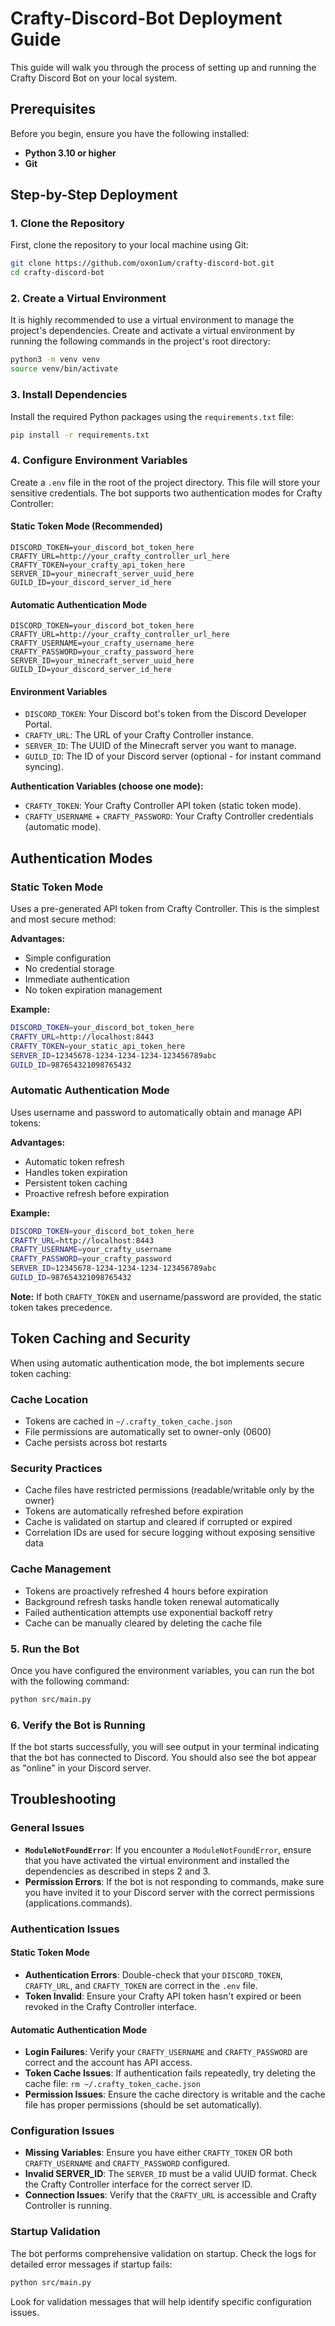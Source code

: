# Crafty-Discord-Bot Deployment Guide

This guide will walk you through the process of setting up and running the Crafty Discord Bot on your local system.

## Prerequisites

Before you begin, ensure you have the following installed:

*   **Python 3.10 or higher**
*   **Git**

## Step-by-Step Deployment

### 1. Clone the Repository

First, clone the repository to your local machine using Git:

```bash
git clone https://github.com/oxon1um/crafty-discord-bot.git
cd crafty-discord-bot
```   

### 2. Create a Virtual Environment

It is highly recommended to use a virtual environment to manage the project's dependencies. Create and activate a virtual environment by running the following commands in the project's root directory:

```bash
python3 -m venv venv
source venv/bin/activate
```

### 3. Install Dependencies

Install the required Python packages using the `requirements.txt` file:

```bash
pip install -r requirements.txt
```

### 4. Configure Environment Variables

Create a `.env` file in the root of the project directory. This file will store your sensitive credentials. The bot supports two authentication modes for Crafty Controller:

#### Static Token Mode (Recommended)

```
DISCORD_TOKEN=your_discord_bot_token_here
CRAFTY_URL=http://your_crafty_controller_url_here
CRAFTY_TOKEN=your_crafty_api_token_here
SERVER_ID=your_minecraft_server_uuid_here
GUILD_ID=your_discord_server_id_here
```

#### Automatic Authentication Mode

```
DISCORD_TOKEN=your_discord_bot_token_here
CRAFTY_URL=http://your_crafty_controller_url_here
CRAFTY_USERNAME=your_crafty_username_here
CRAFTY_PASSWORD=your_crafty_password_here
SERVER_ID=your_minecraft_server_uuid_here
GUILD_ID=your_discord_server_id_here
```

#### Environment Variables

*   `DISCORD_TOKEN`: Your Discord bot's token from the Discord Developer Portal.
*   `CRAFTY_URL`: The URL of your Crafty Controller instance.
*   `SERVER_ID`: The UUID of the Minecraft server you want to manage.
*   `GUILD_ID`: The ID of your Discord server (optional - for instant command syncing).

**Authentication Variables (choose one mode):**

*   `CRAFTY_TOKEN`: Your Crafty Controller API token (static token mode).
*   `CRAFTY_USERNAME` + `CRAFTY_PASSWORD`: Your Crafty Controller credentials (automatic mode).

## Authentication Modes

### Static Token Mode

Uses a pre-generated API token from Crafty Controller. This is the simplest and most secure method:

**Advantages:**
- Simple configuration
- No credential storage
- Immediate authentication
- No token expiration management

**Example:**
```bash
DISCORD_TOKEN=your_discord_bot_token_here
CRAFTY_URL=http://localhost:8443
CRAFTY_TOKEN=your_static_api_token_here
SERVER_ID=12345678-1234-1234-1234-123456789abc
GUILD_ID=987654321098765432
```

### Automatic Authentication Mode

Uses username and password to automatically obtain and manage API tokens:

**Advantages:**
- Automatic token refresh
- Handles token expiration
- Persistent token caching
- Proactive refresh before expiration

**Example:**
```bash
DISCORD_TOKEN=your_discord_bot_token_here
CRAFTY_URL=http://localhost:8443
CRAFTY_USERNAME=your_crafty_username
CRAFTY_PASSWORD=your_crafty_password
SERVER_ID=12345678-1234-1234-1234-123456789abc
GUILD_ID=987654321098765432
```

**Note:** If both `CRAFTY_TOKEN` and username/password are provided, the static token takes precedence.

## Token Caching and Security

When using automatic authentication mode, the bot implements secure token caching:

### Cache Location
- Tokens are cached in `~/.crafty_token_cache.json`
- File permissions are automatically set to owner-only (0600)
- Cache persists across bot restarts

### Security Practices
- Cache files have restricted permissions (readable/writable only by the owner)
- Tokens are automatically refreshed before expiration
- Cache is validated on startup and cleared if corrupted or expired
- Correlation IDs are used for secure logging without exposing sensitive data

### Cache Management
- Tokens are proactively refreshed 4 hours before expiration
- Background refresh tasks handle token renewal automatically
- Failed authentication attempts use exponential backoff retry
- Cache can be manually cleared by deleting the cache file

### 5. Run the Bot

Once you have configured the environment variables, you can run the bot with the following command:

```bash
python src/main.py
```

### 6. Verify the Bot is Running

If the bot starts successfully, you will see output in your terminal indicating that the bot has connected to Discord. You should also see the bot appear as "online" in your Discord server.

## Troubleshooting

### General Issues

*   **`ModuleNotFoundError`**: If you encounter a `ModuleNotFoundError`, ensure that you have activated the virtual environment and installed the dependencies as described in steps 2 and 3.
*   **Permission Errors**: If the bot is not responding to commands, make sure you have invited it to your Discord server with the correct permissions (applications.commands).

### Authentication Issues

#### Static Token Mode
*   **Authentication Errors**: Double-check that your `DISCORD_TOKEN`, `CRAFTY_URL`, and `CRAFTY_TOKEN` are correct in the `.env` file.
*   **Token Invalid**: Ensure your Crafty API token hasn't expired or been revoked in the Crafty Controller interface.

#### Automatic Authentication Mode
*   **Login Failures**: Verify your `CRAFTY_USERNAME` and `CRAFTY_PASSWORD` are correct and the account has API access.
*   **Token Cache Issues**: If authentication fails repeatedly, try deleting the cache file: `rm ~/.crafty_token_cache.json`
*   **Permission Issues**: Ensure the cache directory is writable and the cache file has proper permissions (should be set automatically).

### Configuration Issues
*   **Missing Variables**: Ensure you have either `CRAFTY_TOKEN` OR both `CRAFTY_USERNAME` and `CRAFTY_PASSWORD` configured.
*   **Invalid SERVER_ID**: The `SERVER_ID` must be a valid UUID format. Check the Crafty Controller interface for the correct server ID.
*   **Connection Issues**: Verify that the `CRAFTY_URL` is accessible and Crafty Controller is running.

### Startup Validation

The bot performs comprehensive validation on startup. Check the logs for detailed error messages if startup fails:

```bash
python src/main.py
```

Look for validation messages that will help identify specific configuration issues.

